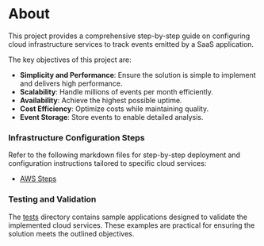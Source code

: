 # About

This project provides a comprehensive step-by-step guide on configuring cloud infrastructure services to track events emitted by a SaaS application.

The key objectives of this project are:

- **Simplicity and Performance**: Ensure the solution is simple to implement and delivers high performance.
- **Scalability**: Handle millions of events per month efficiently.
- **Availability**: Achieve the highest possible uptime.
- **Cost Efficiency**: Optimize costs while maintaining quality.
- **Event Storage**: Store events to enable detailed analysis.

### Infrastructure Configuration Steps

Refer to the following markdown files for step-by-step deployment and configuration instructions tailored to specific cloud services:

- [AWS Steps](AWS_steps.md)

### Testing and Validation

The [tests](tests) directory contains sample applications designed to validate the implemented cloud services. These examples are practical for ensuring the solution meets the outlined objectives.